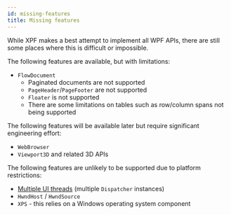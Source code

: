 ```yaml
---
id: missing-features
title: Missing features
---
```


While XPF makes a best attempt to implement all WPF APIs, there are still some places where this is difficult or impossible.

The following features are available, but with limitations:

- `FlowDocument`
  - Paginated documents are not supported
  - `PageHeader`/`PageFooter` are not supported
  - `Floater` is not supported
  - There are some limitations on tables such as row/column spans not being supported

The following features will be available later but require significant engineering effort:

- `WebBrowser`
- `Viewport3D` and related 3D APIs

The following features are unlikely to be supported due to platform restrictions:

- [Multiple UI threads](https://learn.microsoft.com/en-us/dotnet/desktop/wpf/advanced/threading-model?view=netframeworkdesktop-4.8#multiple-windows-multiple-threads) (multiple `Dispatcher` instances)
- `HwndHost` / `HwndSource`
- `XPS` - this relies on a Windows operating system component